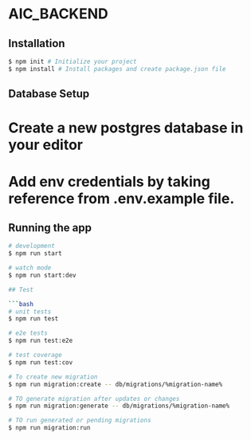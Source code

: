 # AIC_BACKEND

## Installation

```bash
$ npm init # Initialize your project
$ npm install # Install packages and create package.json file
```

## Database Setup

# Create a new postgres database in your editor

# Add env credentials by taking reference from .env.example file.

## Running the app

````bash
# development
$ npm run start

# watch mode
$ npm run start:dev

## Test

```bash
# unit tests
$ npm run test

# e2e tests
$ npm run test:e2e

# test coverage
$ npm run test:cov

# To create new migration
$ npm run migration:create -- db/migrations/%migration-name%

# TO generate migration after updates or changes
$ npm run migration:generate -- db/migrations/%migration-name%

# TO run generated or pending migrations
$ npm run migration:run

````
